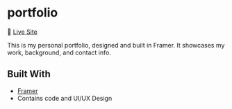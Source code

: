 # portfolio 
🚀 [Live Site](https://next-moment-729256.framer.app/)

This is my personal portfolio, designed and built in Framer. It showcases my work, background, and contact info.

## Built With
- [Framer](https://framer.com)
- Contains code and UI/UX Design
